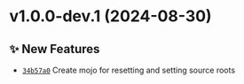 # v1.0.0-dev.1 (2024-08-30)

## ✨ New Features
- [`34b57a0`](https://github.com/lengors/init-sources-maven-plugin/commit/34b57a0)  Create mojo for resetting and setting source roots
